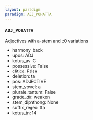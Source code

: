 ```yaml
---
layout: paradigm
paradigm: ADJ_POHATTA
---
```

### ` ADJ_POHATTA `

Adjectives with a-stem and t:0 variations
* harmony: back
* upos: ADJ
* kotus_av: C
* possessive: False
* clitics: False
* deletion: ta
* pos: ADJECTIVE
* stem_vowel: a
* plurale_tantum: False
* grade_dir: weaken
* stem_diphthong: None
* suffix_regex: tta
* kotus_tn: 14

